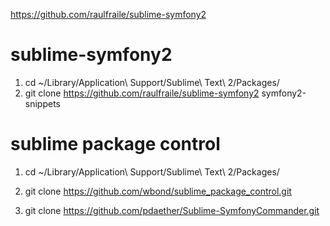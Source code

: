 https://github.com/raulfraile/sublime-symfony2


sublime-symfony2
================

1. cd ~/Library/Application\ Support/Sublime\ Text\ 2/Packages/
2. git clone https://github.com/raulfraile/sublime-symfony2 symfony2-snippets


sublime package control
=======================

1. cd ~/Library/Application\ Support/Sublime\ Text\ 2/Packages/
2. git clone https://github.com/wbond/sublime_package_control.git

3. git clone https://github.com/pdaether/Sublime-SymfonyCommander.git